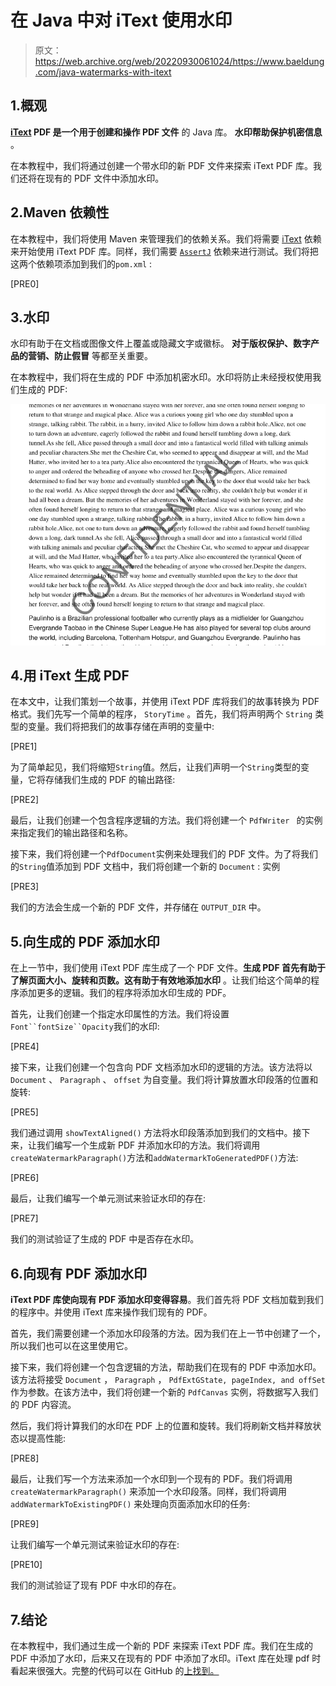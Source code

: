 # 在 Java 中对 iText 使用水印

> 原文：<https://web.archive.org/web/20220930061024/https://www.baeldung.com/java-watermarks-with-itext>

## 1.概观

**[iText](/web/20221229072819/https://www.baeldung.com/java-pdf-creation) PDF 是一个用于创建和操作 PDF 文件** 的 Java 库。 **水印帮助保护机密信息** 。

在本教程中，我们将通过创建一个带水印的新 PDF 文件来探索 iText PDF 库。我们还将在现有的 PDF 文件中添加水印。

## 2.Maven 依赖性

在本教程中，我们将使用 Maven 来管理我们的依赖关系。我们将需要 [iText](https://web.archive.org/web/20221229072819/https://search.maven.org/artifact/com.itextpdf/itext7-core) 依赖来开始使用 iText PDF 库。同样，我们需要 [`AssertJ`](https://web.archive.org/web/20221229072819/https://search.maven.org/search?q=a:assertj-core) 依赖来进行测试。我们将把这两个依赖项添加到我们的`pom.xml` :

[PRE0]

## 3.水印

水印有助于在文档或图像文件上覆盖或隐藏文字或徽标。 **对于版权保护、数字产品的营销、防止假冒** 等都至关重要。

在本教程中，我们将在生成的 PDF 中添加机密水印。水印将防止未经授权使用我们生成的 PDF:

[![watermark on PDF](img/34a88047d58ff3d0dc74d4604f708c6e.png)](/web/20221229072819/https://www.baeldung.com/wp-content/uploads/2022/12/watermarks.png)

## 4.用 iText 生成 PDF

在本文中，让我们策划一个故事，并使用 iText PDF 库将我们的故事转换为 PDF 格式。我们先写一个简单的程序， `StoryTime` 。首先，我们将声明两个 `String` 类型的变量。我们将把我们的故事存储在声明的变量中:

[PRE1]

为了简单起见，我们将缩短`String`值。然后，让我们声明一个`String`类型的变量，它将存储我们生成的 PDF 的输出路径:

[PRE2]

最后，让我们创建一个包含程序逻辑的方法。我们将创建一个 `PdfWriter ` 的实例来指定我们的输出路径和名称。

接下来，我们将创建一个`PdfDocument`实例来处理我们的 PDF 文件。为了将我们的`String`值添加到 PDF 文档中，我们将创建一个新的 `Document` : 实例

[PRE3]

我们的方法会生成一个新的 PDF 文件，并存储在 `OUTPUT_DIR` 中。

## 5.向生成的 PDF 添加水印

在上一节中，我们使用 iText PDF 库生成了一个 PDF 文件。**生成 PDF 首先有助于了解页面大小、旋转和页数。这有助于有效地添加水印** 。让我们给这个简单的程序添加更多的逻辑。我们的程序将添加水印生成的 PDF。

首先，让我们创建一个指定水印属性的方法。我们将设置`Font``fontSize``Opacity`我们的水印:

[PRE4]

接下来，让我们创建一个包含向 PDF 文档添加水印的逻辑的方法。该方法将以 `Document` 、 `Paragraph` 、 `offset` 为自变量。我们将计算放置水印段落的位置和旋转:

[PRE5]

我们通过调用 `showTextAligned()` 方法将水印段落添加到我们的文档中。接下来，让我们编写一个生成新 PDF 并添加水印的方法。我们将调用`createWatermarkParagraph()`方法和`addWatermarkToGeneratedPDF()`方法:

[PRE6]

最后，让我们编写一个单元测试来验证水印的存在:

[PRE7]

我们的测试验证了生成的 PDF 中是否存在水印。

## 6.向现有 PDF 添加水印

**iText PDF 库使向现有 PDF 添加水印变得容易**。我们首先将 PDF 文档加载到我们的程序中。并使用 iText 库来操作我们现有的 PDF。

首先，我们需要创建一个添加水印段落的方法。因为我们在上一节中创建了一个，所以我们也可以在这里使用它。

接下来，我们将创建一个包含逻辑的方法，帮助我们在现有的 PDF 中添加水印。该方法将接受 `Document` ， `Paragraph` ， `PdfExtGState, pageIndex, and offSet` 作为参数。在该方法中，我们将创建一个新的 `PdfCanvas` 实例，将数据写入我们的 PDF 内容流。

然后，我们将计算我们的水印在 PDF 上的位置和旋转。我们将刷新文档并释放状态以提高性能:

[PRE8]

最后，让我们写一个方法来添加一个水印到一个现有的 PDF。我们将调用 `createWatermarkParagraph()` 来添加一个水印段落。同样，我们将调用 `addWatermarkToExistingPDF()` 来处理向页面添加水印的任务:

[PRE9]

让我们编写一个单元测试来验证水印的存在:

[PRE10]

我们的测试验证了现有 PDF 中水印的存在。

## 7.结论

在本教程中，我们通过生成一个新的 PDF 来探索 iText PDF 库。我们在生成的 PDF 中添加了水印，后来又在现有的 PDF 中添加了水印。iText 库在处理 pdf 时看起来很强大。完整的代码可以在 GitHub 的[上找到。](https://web.archive.org/web/20221229072819/https://github.com/eugenp/tutorials/tree/master/libraries-files)